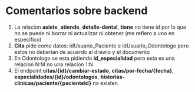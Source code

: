 # Comentarios sobre backend

1. La relacion **asiste**, **atiende**, **detalle-dental**, **tiene** no tiene id por lo que no se puede ni borrar ni actualizar ni obtener (me refiero a uno en especifico)
2. **Cita** pide como datos: idUsuario_Paciente e idUsuario_Odontologo pero estos no deberian de acuerdo al drawio y el documento
3. En Odontologo se esta pidiendo **id_especialidad** pero esta es una relacion N:M no una relacion 1:N
4. El endpoint **citas/{id}/cambiar-estado**, **citas/por-fecha/{fecha}**, **especialidades/{id}/odontologos**, **historias-clinicas/paciente/{pacienteId}** no existen
